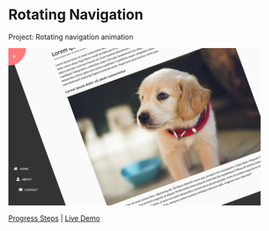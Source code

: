 # Rotating Navigation

Project: Rotating navigation animation

![cover](cover.png)

[Progress Steps](./README.md) | [Live Demo](https://gattuso.dev/js-projects/rotating-navigation/index)
